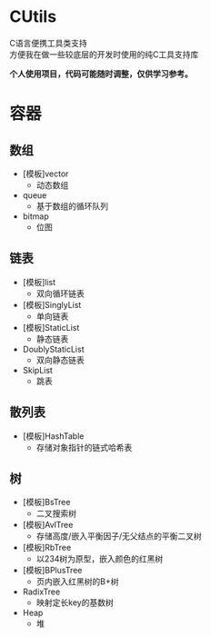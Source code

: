 # CUtils
C语言便携工具类支持  
方便我在做一些较底层的开发时使用的纯C工具支持库

**个人使用项目，代码可能随时调整，仅供学习参考。**

# 容器
## 数组
- [模板]vector
  - 动态数组
- queue
  - 基于数组的循环队列
- bitmap
  - 位图
## 链表
- [模板]list
  - 双向循环链表
- [模板]SinglyList
  - 单向链表
- [模板]StaticList
  - 静态链表
- DoublyStaticList
  - 双向静态链表
- SkipList
  - 跳表
## 散列表
- [模板]HashTable
  - 存储对象指针的链式哈希表
## 树
- [模板]BsTree
  - 二叉搜索树
- [模板]AvlTree
  - 存储高度/嵌入平衡因子/无父结点的平衡二叉树
- [模板]RbTree
  - 以234树为原型，嵌入颜色的红黑树
- [模板]BPlusTree
  - 页内嵌入红黑树的B+树
- RadixTree
  - 映射定长key的基数树
- Heap
  - 堆

